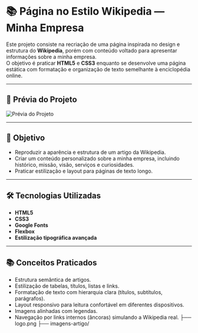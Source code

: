 # 📚 Página no Estilo Wikipedia — Minha Empresa

Este projeto consiste na recriação de uma página inspirada no design e estrutura do **Wikipedia**, porém com conteúdo voltado para apresentar informações sobre a minha empresa.  
O objetivo é praticar **HTML5** e **CSS3** enquanto se desenvolve uma página estática com formatação e organização de texto semelhante à enciclopédia online.

---

## 📸 Prévia do Projeto

![Prévia do Projeto](./assets/images/Logotipo.png) 

---

## 🎯 Objetivo

- Reproduzir a aparência e estrutura de um artigo da Wikipedia.
- Criar um conteúdo personalizado sobre a minha empresa, incluindo histórico, missão, visão, serviços e curiosidades.
- Praticar estilização e layout para páginas de texto longo.

---

## 🛠 Tecnologias Utilizadas

- **HTML5**
- **CSS3**
- **Google Fonts**
- **Flexbox**
- **Estilização tipográfica avançada**

---

## 📚 Conceitos Praticados

- Estrutura semântica de artigos.
- Estilização de tabelas, títulos, listas e links.
- Formatação de texto com hierarquia clara (títulos, subtítulos, parágrafos).
- Layout responsivo para leitura confortável em diferentes dispositivos.
- Imagens alinhadas com legendas.
- Navegação por links internos (âncoras) simulando a Wikipedia real.
    ├── logo.png
    ├── imagens-artigo/
